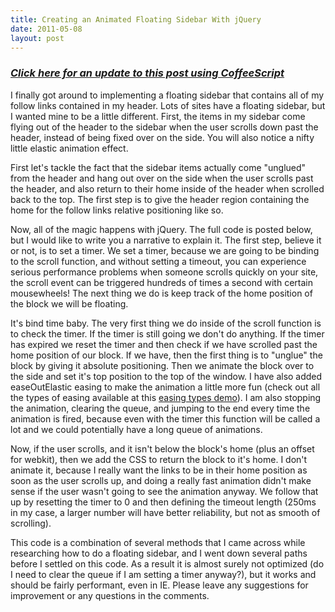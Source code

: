 ```yaml
---
title: Creating an Animated Floating Sidebar With jQuery
date: 2011-05-08
layout: post
---
```

<h3><em><a href="/coffeescript-jquery-animated-scrolling-sidebar">Click here for an update to this post using CoffeeScript</a></em></h3>

<p>I finally got around to implementing a floating sidebar that contains all of my follow links contained in my header. Lots of sites have a floating sidebar, but I wanted mine to be a little different. First, the items in my sidebar come flying out of the header to the sidebar 
when the user scrolls down past the header, instead of being fixed over on the side. You will also notice a nifty little elastic animation effect.</p>

<p>First let's tackle the fact that the sidebar items actually come "unglued" from the header and hang out over on the side when the user scrolls past the header, and also return to their home inside of the header when scrolled back to the top. The first step is to give the header region containing the home for the follow links relative positioning like so.</p>

<script src="http://pastebin.com/embed_js.php?i=nixWwawa"></script>

<p>Now, all of the magic happens with jQuery. The full code is posted below, but I would like to write you a narrative to explain it. The first step, believe it or not, is to set a timer. We set a timer, because we are going to be binding to the scroll function, and without setting a timeout, you can experience serious performance problems when someone scrolls quickly on your site, the scroll event can be triggered hundreds of times a second with certain mousewheels! The next thing we do is keep track of the home position of the block we will be floating.</p>

<p>It's bind time baby. The very first thing we do inside of the scroll function is to check the timer. If the timer is still going we don't do anything. If the timer has expired we reset the timer and then check if we have scrolled past the home position of our block. If we have, then the first thing is to "unglue" the block by giving it absolute positioning. Then we animate the block over to the side and set it's top position to the top of the window. I have also added easeOutElastic easing to make the animation a little more fun (check out all the types of easing available at this <a href="http://hosted.zeh.com.br/mctween/animationtypes.html">easing types demo</a>). I am also stopping the animation, clearing the queue, and jumping to the end every time the animation is fired, because even with the timer this function will be called a lot and we could potentially have a long queue of animations.</p>

<p>Now, if the user scrolls, and it isn't below the block's home (plus an offset for webkit), then we add the CSS to return the block to it's home. I don't animate it, because I really want the links to be in their home position as soon as the user scrolls up, and doing a really fast animation didn't make sense if the user wasn't going to see the animation anyway. We follow that up by resetting the timer to 0 and then defining the timeout length (250ms in my case, a larger number will have better reliability, but not as smooth of scrolling).</p>

<script src="http://pastebin.com/embed_js.php?i=UF9ki0Xa"></script>

<p>This code is a combination of several methods that I came across while researching how to do a floating sidebar, and I went down several paths before I settled on this code. As a result it is almost surely not optimized (do I need to clear the queue if I am setting a timer anyway?), but it works and should be fairly performant, even in IE. Please leave any suggestions for improvement or any questions in the comments.</p>
